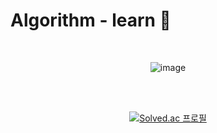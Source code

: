 # Algorithm - learn  📘
 
<br>
<div align="center">


![image](https://github.com/mmmjunjoy/Algorithm-learn/assets/121990539/0665c295-0247-49ee-a0d6-063ebae240b6)



<br>
<br>




[![Solved.ac 프로필](http://mazassumnida.wtf/api/mini/generate_badge?boj=sjb2010)](https://solved.ac/sjb2010)





